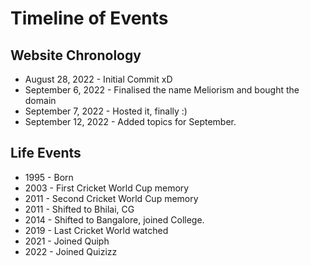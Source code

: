 # Timeline of Events

## Website Chronology

* August 28, 2022   - Initial Commit xD
* September 6, 2022 - Finalised the name Meliorism and bought the domain
* September 7, 2022 - Hosted it, finally :)
* September 12, 2022 - Added topics for September.

## Life Events

* 1995 - Born
* 2003 - First Cricket World Cup memory
* 2011 - Second Cricket World Cup memory
* 2011 - Shifted to Bhilai, CG
* 2014 - Shifted to Bangalore, joined College.
* 2019 - Last Cricket World watched
* 2021 - Joined Quiph
* 2022 - Joined Quizizz
